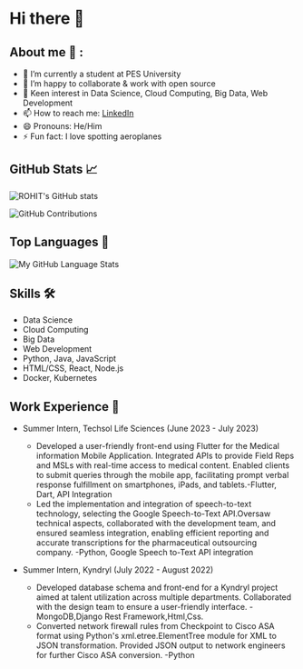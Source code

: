 # Hi there 👋

## About me 💬 :

- 🌱 I’m currently a student at PES University
- 👯 I’m happy to collaborate & work with open source
- 💬 Keen interest in Data Science, Cloud Computing, Big Data, Web Development
- 📫 How to reach me: [LinkedIn](https://www.linkedin.com/in/rohit-roshan-4b8a35b8/)
- 😄 Pronouns: He/Him
- ⚡ Fun fact: I love spotting aeroplanes

## GitHub Stats 📈

![ROHIT's GitHub stats](https://github-readme-stats.vercel.app/api?username=ROHIT-ROSHAN&show_icons=true&theme=aura)

![GitHub Contributions](https://github-readme-stats.vercel.app/api?username=ROHIT-ROSHAN&count_private=true&show_icons=true&theme=aura)

## Top Languages 🚀

![My GitHub Language Stats](https://github-readme-stats.vercel.app/api/top-langs/?username=ROHIT-ROSHAN&langs_count=5&theme=nightowl)

## Skills 🛠️

- Data Science
- Cloud Computing
- Big Data
- Web Development
- Python, Java, JavaScript
- HTML/CSS, React, Node.js
- Docker, Kubernetes


## Work Experience 💼

- Summer Intern, Techsol Life Sciences (June 2023 - July 2023)
  - Developed a user-friendly front-end using Flutter for the Medical information Mobile Application. Integrated APIs to provide Field Reps and MSLs with real-time access to medical content. Enabled clients to submit queries through the mobile app, facilitating prompt verbal response fulfillment on smartphones, iPads, and tablets.-Flutter, Dart, API Integration
  - Led the implementation and integration of speech-to-text technology, selecting the Google Speech-to-Text API.Oversaw technical aspects, collaborated with the development team, and ensured seamless integration, enabling efficient reporting and accurate transcriptions for the pharmaceutical outsourcing company. -Python, Google Speech to-Text API integration

- Summer Intern, Kyndryl (July 2022 - August 2022)
  - Developed database schema and front-end for a Kyndryl project aimed at talent utilization across multiple departments. Collaborated with the design team to ensure a user-friendly interface. -MongoDB,Django Rest Framework,Html,Css.
  - Converted network firewall rules from Checkpoint to Cisco ASA format using Python's xml.etree.ElementTree module for XML to JSON transformation. Provided JSON output to network engineers for further Cisco ASA conversion. -Python
